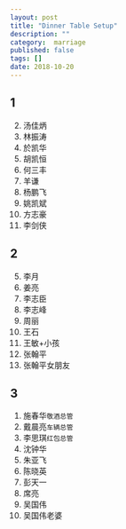 ```yaml
---
layout: post
title: "Dinner Table Setup"
description: ""
category:  marriage
published: false
tags: []
date: 2018-10-20
---
```


## 1
2. 汤佳炳
3. 林振涛
1. 於凯华
2. 胡凯恒
1. 何三丰
1. 羊谦
1. 杨鹏飞
1. 姚凯斌
1. 方志豪
1. 李剑侠

## 2
5. 李月
2. 姜亮
3. 李志臣
4. 李志峰
6. 周丽
7. 王石
8. 王敏+小孩
12. 张翰平
13. 张翰平女朋友

## 3
1. 施春华`敬酒总管`
2. 戴晨亮`车辆总管`
1. 李思琪`红包总管`
1. 沈钟华
1. 朱亚飞
1. 陈晓英
1. 彭天一
1. 席亮
1. 吴国伟
1. 吴国伟老婆

